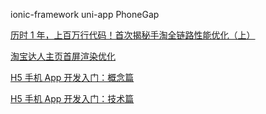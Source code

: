 ionic-framework uni-app PhoneGap

[历时 1 年，上百万行代码！首次揭秘手淘全链路性能优化（上）](https://mp.weixin.qq.com/s/PiqnHezWKWUU0byEhrboRg)

[淘宝达人主页首屏渲染优化](https://www.zhihu.com/question/385397882/answer/1594966805)

[H5 手机 App 开发入门：概念篇](http://www.ruanyifeng.com/blog/2019/12/hybrid-app-concepts.html)

[H5 手机 App 开发入门：技术篇](http://www.ruanyifeng.com/blog/2019/12/mobile-app-technology-stack.html)
